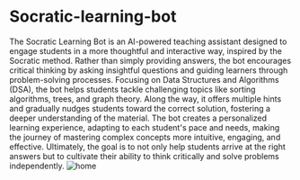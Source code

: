 # Socratic-learning-bot
The Socratic Learning Bot is an AI-powered teaching assistant designed to engage students in a more thoughtful and interactive way, inspired by the Socratic method. Rather than simply providing answers, the bot encourages critical thinking by asking insightful questions and guiding learners through problem-solving processes. Focusing on Data Structures and Algorithms (DSA), the bot helps students tackle challenging topics like sorting algorithms, trees, and graph theory. Along the way, it offers multiple hints and gradually nudges students toward the correct solution, fostering a deeper understanding of the material. The bot creates a personalized learning experience, adapting to each student's pace and needs, making the journey of mastering complex concepts more intuitive, engaging, and effective. Ultimately, the goal is to not only help students arrive at the right answers but to cultivate their ability to think critically and solve problems independently.
![home](https://github.com/user-attachments/assets/617c0603-7beb-4f1a-8a1f-8aec37277f44)
